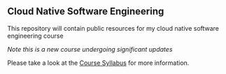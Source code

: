 ## Cloud Native Software Engineering

This repository will contain public resources for my cloud native software engineering course

_Note this is a new course undergoing significant updates_

Please take a look at the [Course Syllabus](./cnse-syllabus.md) for more information. 